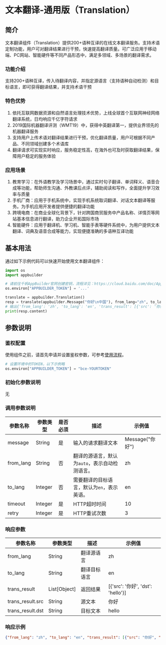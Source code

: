 # 文本翻译-通用版（Translation）

## 简介
文本翻译组件（Translation）提供200+语种互译的在线文本翻译服务。支持术语定制功能，用户可对翻译结果进行干预，快速提高翻译质量。可广泛应用于移动端、PC网站、智能硬件等不同产品形态中，满足多领域、多场景的翻译需求。

### 功能介绍
支持200+语种互译，传入待翻译内容，并指定源语言（支持语种自动检测）和目标语言，即可获得翻译结果，并支持术语干预

### 特色优势
1. 依托互联网数据资源和自然语言处理技术优势，上线全球首个互联网神经网络翻译系统，日均响应千亿字符请求
2. 2019国际机器翻译评测（WMT19）中，获得中英翻译第一，提供业界领先的机器翻译服务
3. 支持用户上传术语对翻译结果进行干预，优化翻译质量，用户可根据不同产品、不同领域创建多个术语库
4. 翻译请求可实现实时响应，服务稳定性高，在海外也可及时获取翻译结果，保障用户稳定的服务体验

### 应用场景
1. 教育学习：在外语教学及学习场景中，通过实时句子翻译、单词释义、语音合成等功能，帮助师生沟通、外教课后点评，辅助阅读和写作，全面提升学习效率与质量
2. 手机厂商：应用于手机系统中，实现手机系统取词翻译、对话文本翻译等服务。为手机应用开发者提供便捷的翻译功能
3. 跨境电商：在商业全球化背景下，针对跨国商贸服务中产品名称、详情页等网站基本信息进行翻译，助力企业开拓国际市场
4. 智能硬件：应用于翻译机、学习机、智能手表等硬件系统中，为用户提供文本翻译、词典及语音合成等能力，实现便捷准确的多语种互译功能

## 基本用法
通过如下示例代码可以快速开始使用文本翻译组件：
```python
import os
import appbuilder

# 请前往千帆AppBuilder官网创建密钥，流程详见：https://cloud.baidu.com/doc/AppBuilder/s/Olq6grrt6#1%E3%80%81%E5%88%9B%E5%BB%BA%E5%AF%86%E9%92%A5
os.environ["APPBUILDER_TOKEN"] = '...'

translate = appbuilder.Translation()
resp = translate(appbuilder.Message("你好\n中国"), from_lang="zh", to_lang="en")
# 输出{'from_lang': 'zh', 'to_lang': 'en', 'trans_result': [{'src': '你好', 'dst': 'hello'}, {'src': '中国', 'dst': 'China'}]}
print(resp.content)
```

## 参数说明
### 鉴权配置
使用组件之前，请首先申请并设置鉴权参数，可参考[使用流程](https://cloud.baidu.com/doc/AppBuilder/s/Olq6grrt6#1%E3%80%81%E5%88%9B%E5%BB%BA%E5%AF%86%E9%92%A5)。
```python
# 设置环境中的TOKEN，以下示例略
os.environ["APPBUILDER_TOKEN"] = "bce-YOURTOKEN"
```

### 初始化参数说明
无

### 调用参数说明
|参数名称 |参数类型 |是否必须 |描述 | 示例值    |
|--------|--------|--------|----|--------|
|message |String  |是 |输入的请求翻译文本| Message("你好") |
|from_lang|String|否 |翻译的源语言，默认为`auto`，表示自动检测语言。| zh    |
|to_lang|Integer|否 |需要翻译的目标语言，默认为`en`，表示英语。| en  |
|timeout|Integer|是 |HTTP超时时间| 10     |
|retry|Integer|是 |HTTP重试次数| 3      |

### 响应参数
|参数名称 |参数类型 |描述 |示例值|
|--------|--------|----|------|
|from_lang  |String  |翻译源语言| zh|
|to_lang  |String  |翻译目标语言|en|
|trans_result  |List[Object]  |返回结果|[{'src': '你好', 'dst': 'hello'}]|
|trans_result.src  |String  |源文本|你好|
|trans_result.dst  |String  |目标文本|hello|

### 响应示例
```json
{"from_lang": "zh", "to_lang": "en", "trans_result": [{"src": "你好", "dst": "hello"}]}
```